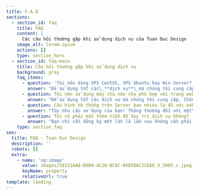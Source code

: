 ```yaml
---
title: F.A.Q
sections:
  - section_id: faq
    title: FAQ
    content: |
      Các câu hỏi thường gặp khi sử dụng dịch vụ của Tuan Duc Design
    image_alt: lorem-ipsum
    actions: []
    type: section_hero
  - section_id: faq-main
    title: Câu hỏi thường gặp khi sử dụng dịch vụ
    background: gray
    faq_items:
      - question: 'Tôi nên dùng VPS CentOS, VPS Ubuntu hay Win Server?'
        answer: "Để sử dụng tốt các\_**dịch vụ**\_mà chúng tôi cung cấp. Bạn nên sử dụng\_**VPS CentOS**, Trong trường hợp bạn chạy\_**ASP.net**. Bạn hãy sử dụng\_**VPS Win Server**.\n"
      - question: Tôi nên sử dụng máy chủ nào cho phù hợp với trang web của tôi?
        answer: "Để sử dụng tốt các dịch vụ mà chúng tôi cung cấp, Chúng tôi khuyên bạn nên\_**sử dụng máy chủ Nginx**\_hoặc\_**máy chủ LiteSpeed**, để đáp ứng mọi nhu cầu, Với\_**máy chủ Apache**\_nó tiêu tốn nhiều tài nguyên hơn, Nên chúng tôi sẽ không hỗ trợ khách hàng tối ưu trên máy chủ này.\n"
      - question: Cấu hình hệ thống trên Server bao nhiêu là đủ với website của tôi?
        answer: "Tùy nhu cầu sử dụng của bạn! Thông thường đối với một\_**website tin tức nhiều ảnh**\_như mã nguồn\_**WordPress**, Thì CPU thường là 2 CPU, Ram là 4GB và phân vùng hệ thống là 250GB Disk.\n"
      - question: Tôi có phải mất thêm tiền để duy trì dịch vụ không?
        answer: "Bạn chỉ cần đăng ký một lần là lần sau không cần phải đóng thêm\_**phí để duy trì các dịch vụ**\_bạn đã mua mà chúng tôi cung cấp nữa.\n"
    type: section_faq
seo:
  title: FAQ - Tuan Duc Design
  description: ''
  robots: []
  extra:
    - name: 'og:image'
      value: images/58111AA6-D0D9-4C10-BC6C-068FDAC2CE6D_4_5005_c.jpeg
      keyName: property
      relativeUrl: true
template: landing
---
```

